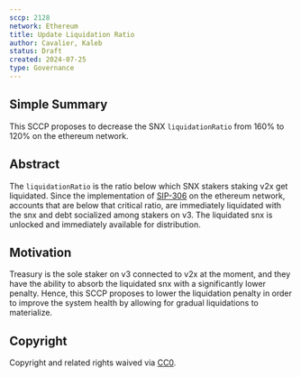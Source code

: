 ```yaml
---
sccp: 2128
network: Ethereum
title: Update Liquidation Ratio
author: Cavalier, Kaleb
status: Draft
created: 2024-07-25
type: Governance
---
```


## Simple Summary

<!--"If you can't explain it simply, you don't understand it well enough." Provide a simplified and layman-accessible explanation of the SCCP.-->

This SCCP proposes to decrease the SNX `liquidationRatio` from 160% to 120% on the ethereum network.

## Abstract

<!--A short (~200 word) description of the variable change proposed.-->

The `liquidationRatio` is the ratio below which SNX stakers staking v2x get liquidated. Since the implementation of [SIP-306](https://sips.synthetix.io/sips/sip-306/) on the ethereum network, accounts that are below that critical ratio, are immediately liquidated with the snx and debt socialized among stakers on v3. The liquidated snx is unlocked and immediately available for distribution.

## Motivation

<!--The motivation is critical for SCCPs that want to update variables within Synthetix. It should clearly explain why the existing variable is not incentive aligned. SCCP submissions without sufficient motivation may be rejected outright.-->

Treasury is the sole staker on v3 connected to v2x at the moment, and they have the ability to absorb the liquidated snx with a significantly lower penalty. Hence, this SCCP proposes to lower the liquidation penalty in order to improve the system health by allowing for gradual liquidations to materialize. 

## Copyright

Copyright and related rights waived via [CC0](https://creativecommons.org/publicdomain/zero/1.0/).
